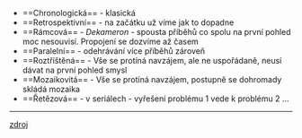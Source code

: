 - ==Chronologická== - klasická
- ==Retrospektivní== - na začátku už víme jak to dopadne
- ==Rámcová== - _Dekameron_ - spousta příběhů co spolu na první pohled moc nesouvisí. Propojení se dozvíme až časem
- ==Paralelní== - odehrávání více příběhů zároveň
- ==Roztříštěná== - Vše se protíná navzájem, ale ne uspořádaně, neusí dávat na první pohled smysl
- ==Mozaikovitá== -  Vše se protíná navzájem, postupně se dohromady skládá mozaika
- ==Řetězová== - v seriálech - vyřešení problému 1 vede k problému 2 ...
---
[zdroj](https://rozbor-dila.cz/kompozicni-postupy/)